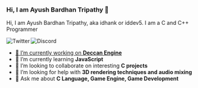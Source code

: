 ### Hi, I am Ayush Bardhan Tripathy 👋
Hi, I am Ayush Bardhan Tripathy, aka idhank or iddev5. I am a C and C++ Programmer

<a href="https://twitter.com/iddev5">
<img align="left" alt="Twitter" src="https://github.com/iddev5/iddev5/twitter.png" />
</a>

<a href="https://discord.gg/bNwnxwn">
<img align="left" alt="Discord" src="https://github.com/iddev5/iddev5/discord.png" />
<br>

- 🔭 I’m currently working on **[Deccan Engine](https://github.com/iddev5/DeccanEngine)**
- 🌱 I’m currently learning **JavaScript**
- 👯 I’m looking to collaborate on interesting **C projects**
- 🤔 I’m looking for help with **3D rendering techniques and audio mixing**
- 💬 Ask me about **C Language, Game Engine, Game Development**
